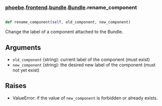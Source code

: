 ### [phoebe](phoebe.md).[frontend](phoebe.frontend.md).[bundle](phoebe.frontend.bundle.md).[Bundle](phoebe.frontend.bundle.Bundle.md).rename_component

```py

def rename_component(self, old_component, new_component)

```



Change the label of a component attached to the Bundle.

Arguments
----------
* `old_component` (string): current label of the component (must exist)
* `new_component` (string): the desired new label of the component
    (must not yet exist)

Raises
--------
* ValueError: if the value of `new_component` is forbidden or already exists.


